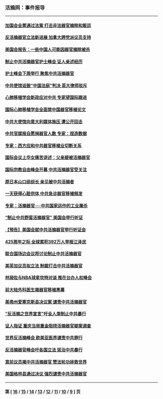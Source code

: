 ### 活摘网：事件报导
---
#### [加国会全票通过法案 打击非法器官摘除和贩运](../../pages/nf5877/n13884924.md?04110430) 
#### [反活摘器官立法新进展 加拿大跨党派议员支持](../../pages/nf5877/n13876061.md?04110430) 
#### [美国会报告：一些中国人可能因器官摘除被杀](../../pages/nf5877/n13867964.md?04110430) 
#### [制止中共活摘器官护士峰会 证人亲述经历](../../pages/nf5877/n13859007.md?04110430) 
#### [护士峰会下周举行 聚焦中共活摘器官](../../pages/nf5877/n13855418.md?04110430) 
#### [中共使馆诋毁“中国法庭”判决 英大律师驳斥](../../pages/nf5877/n13833945.md?04110430) 
#### [心肺移植学会新政应对中共 专家望国际跟进](../../pages/nf5877/n13829043.md?04110430) 
#### [国际心肺移植学会全面禁中国器官移植论文](../../pages/nf5877/n13827785.md?04110430) 
#### [中共大使馆向意大利媒体施压 遭公开回击](../../pages/nf5877/n13826038.md?04110430) 
#### [中共官媒报自愿捐器官人数 专家：捏造数据](../../pages/nf5877/n13814130.md?04110430) 
#### [专家：西方应和中共器官移植业切断关系](../../pages/nf5877/n13772828.md?04110430) 
#### [国际会议上华女痛苦讲述：父亲疑被活摘器官](../../pages/nf5877/n13771583.md?04110430) 
#### [国际宗教自由峰会开幕 中共活摘器官受关注](../../pages/nf5877/n13769995.md?04110430) 
#### [原日本山口组组长 亲见被中共活摘者](../../pages/nf5877/n13767360.md?04110430) 
#### [一天获得心脏供体 中共急诊器官移植频发](../../pages/nf5877/n13764689.md?04110430) 
#### [专家：活摘器官──中共国家运作的工业屠杀](../../pages/nf5877/n13761178.md?04110430) 
#### [“制止中共野蛮活摘器官” 美国会举行听证](../../pages/nf5877/n13735831.md?04110430) 
#### [【预告】美国会就中共活摘器官举行听证会](../../pages/nf5877/n13732843.md?04110430) 
#### [425周年之际 全球累积392万人举报江泽民](../../pages/nf5877/n13719232.md?04110430) 
#### [联合国场边会议将讨论制止中共活摘器官](../../pages/nf5877/n13656361.md?04110430) 
#### [美英加议员拟立法 制裁打击中共活摘器官](../../pages/nf5877/n13430251.md?04110430) 
#### [林昶佐与NBA球星坎特对谈 推在台办人权峰会](../../pages/nf5877/n13414467.md?04110430) 
#### [前大陆外科医生揭器官移植黑幕](../../pages/nf5877/n13401416.md?04110430) 
#### [美弗州爱塞克斯县决议案 谴责中共活摘器官](../../pages/nf5877/n13320919.md?04110430) 
#### [“反活摘之世界宣言”吁全人类制止中共暴行](../../pages/nf5877/n13259730.md?04110430) 
#### [证人指证 重庆当局重金阻挠活摘器官疑案调查](../../pages/nf5877/n13259127.md?04110430) 
#### [世界反活摘峰会 欧美亚医界谴责中共罪行](../../pages/nf5877/n13253550.md?04110430) 
#### [反活摘器官峰会吁各国立法 惩治中共暴行](../../pages/nf5877/n13245052.md?04110430) 
#### [意前议员揭中共活摘器官 赞法轮功拯救世界](../../pages/nf5877/n13203445.md?04110430) 
#### [美国格林县通过决议 强烈谴责中共活摘器官](../../pages/nf5877/n13119367.md?04110430) 

---
#### 第 [ [16](./16.md?04110430) / [15](./15.md?04110430) / [14](./14.md?04110430) / [13](./13.md?04110430) / [12](./12.md?04110430) / [11](./11.md?04110430) / [10](./10.md?04110430) / [9](./9.md?04110430) ] 页
